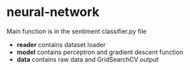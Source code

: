 # neural-network

Main function is in the sentiment classifier.py file

* **reader** contains dataset loader
* **model** contains perceptron and gradient descent function
* **data** contains raw data and GridSearchCV output
